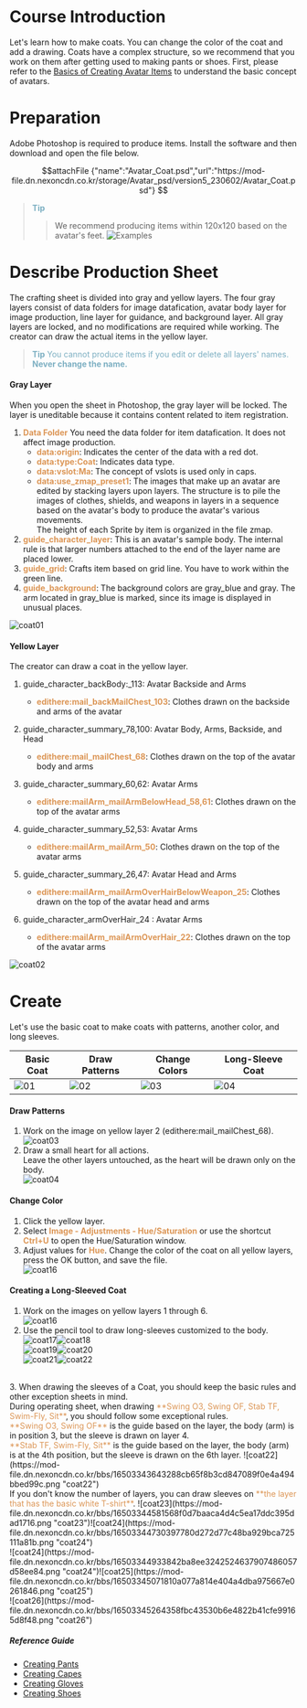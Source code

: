 # Course Introduction
Let's learn how to make coats. You can change the color of the coat and add a drawing.
Coats have a complex structure, so we recommend that you work on them after getting used to making pants or shoes.
First, please refer to the [Basics of Creating Avatar Items](/docs?postId=588{"target":"_self"}) to understand the basic concept of avatars.

# Preparation
Adobe Photoshop is required to produce items. Install the software and then download and open the file below.

$$attachFile
{"name":"Avatar_Coat.psd","url":"https://mod-file.dn.nexoncdn.co.kr/storage/Avatar_psd/version5_230602/Avatar_Coat.psd"}
$$

><span style="color: #7CAFC2"> **Tip**
> > We recommend producing items within 120x120 based on the avatar's feet.</span>
> ![Examples](https://mod-file.dn.nexoncdn.co.kr/bbs/1677032255514a026c711634c4196ab0b96bc5424e7f9.png "Examples")

# Describe Production Sheet
The crafting sheet is divided into gray and yellow layers. 
The four gray layers consist of data folders for image datafication, avatar body layer for image production, line layer for guidance, and background layer. All gray layers are locked, and no modifications are required while working.
The creator can draw the actual items in the yellow layer.

> <span style="color: #7cafc2">**Tip**
> You cannot produce items if you edit or delete all layers' names.
> **Never change the name.**</span>
#### Gray Layer
When you open the sheet in Photoshop, the gray layer will be locked. The layer is uneditable because it contains content related to item registration.
1.  <span style="color: #dc9656">**Data Folder**</span>
You need the data folder for item datafication. It does not affect image production. 
    * <span style="color: #dc9656">**data:origin**</span>: Indicates the center of the data with a red dot.
    * <span style="color: #dc9656">**data:type:Coat**</span>: Indicates data type.
    * <span style="color: #dc9656">**data:vslot:Ma**</span>: The concept of vslots is used only in caps.
    * <span style="color: #dc9656">**data:use_zmap_preset1**</span>: The images that make up an avatar are edited by stacking layers upon layers. The structure is to pile the images of clothes, shields, and weapons in layers in a sequence based on the avatar's body to produce the avatar's various movements.<br>The height of each Sprite by item is organized in the file zmap.
2. <span style="color: #dc9656">**guide_character_layer**</span>: This is an avatar's sample body. The internal rule is that larger numbers attached to the end of the layer name are placed lower.
3. <span style="color: #dc9656">**guide_grid**</span>: Crafts item based on grid line. You have to work within the green line.
4. <span style="color: #dc9656">**guide_background**</span>: The background colors are gray_blue and gray. The arm located in gray_blue is marked, since its image is displayed in unusual places.

![coat01](https://mod-file.dn.nexoncdn.co.kr/bbs/165061743355448155ebe84c9405391d1de99cb7ca495.png "coat01")
#### Yellow Layer
The creator can draw a coat in the yellow layer.

1. guide_character_backBody:_113: Avatar Backside and Arms
    * <span style="color: #dc9656">**edithere:mail_backMailChest_103**</span>: Clothes drawn on the backside and arms of the avatar
2. guide_character_summary_78,100: Avatar Body, Arms, Backside, and Head
    * <span style="color: #dc9656">**edithere:mail_mailChest_68**</span>: Clothes drawn on the top of the avatar body and arms
  
3. guide_character_summary_60,62: Avatar Arms 
    * <span style="color: #dc9656">**edithere:mailArm_mailArmBelowHead_58,61**</span>: Clothes drawn on the top of the avatar arms
    
4. guide_character_summary_52,53: Avatar Arms
    * <span style="color: #dc9656">**edithere:mailArm_mailArm_50**</span>: Clothes drawn on the top of the avatar arms
    
5. guide_character_summary_26,47: Avatar Head and Arms
    * <span style="color: #dc9656">**edithere:mailArm_mailArmOverHairBelowWeapon_25**</span>: Clothes drawn on the top of the avatar head and arms
    
6. guide_character_armOverHair_24 : Avatar Arms
    * <span style="color: #dc9656">**edithere:mailArm_mailArmOverHair_22**</span>: Clothes drawn on the top of the avatar arms

![coat02](https://mod-file.dn.nexoncdn.co.kr/bbs/1645582927632f0e7790d36844043a8bbb992b2d24154.png "coat02")

# Create
Let's use the basic coat to make coats with patterns, another color, and long sleeves.

| Basic Coat | Draw Patterns | Change Colors | Long-Sleeve Coat |
| --- | --- | --- | --- |
| ![01](https://mod-file.dn.nexoncdn.co.kr/bbs/1645684463571e684de7e0cba4bdf8d78e2022a34c1a1.png "01") | ![02](https://mod-file.dn.nexoncdn.co.kr/bbs/16456845084177670d36c4b664d549d420a02542734dd.png "02") | ![03](https://mod-file.dn.nexoncdn.co.kr/bbs/16503348006950e9be3c69e664a34966cbc1fbdf57b0f.png "03")  |  ![04](https://mod-file.dn.nexoncdn.co.kr/bbs/1650334752955e04ab9761b2a43f8b724def5b499f658.png "04") |
#### Draw Patterns
1. Work on the image on yellow layer 2 (edithere:mail_mailChest_68). <br> ![coat03](https://mod-file.dn.nexoncdn.co.kr/bbs/16455830786944859a717c0be483bb5f59faa8651c14f.png "coat03")
2. Draw a small heart for all actions.<br>Leave the other layers untouched, as the heart will be drawn only on the body.<br>![coat04](https://mod-file.dn.nexoncdn.co.kr/bbs/1645583092780f3345eebaa4a4be5a9c23f91b74096cd.png "coat04")

#### Change Color
1. Click the yellow layer.
3. Select <span style="color: #dc9656">**Image - Adjustments - Hue/Saturation**</span> or use the shortcut <span style="color: #dc9656">**Ctrl+U**</span> to open the Hue/Saturation window.
4. Adjust values for <span style="color: #dc9656">**Hue**</span>. Change the color of the coat on all yellow layers, press the OK button, and save the file.<br>![coat16](https://mod-file.dn.nexoncdn.co.kr/bbs/1645591630688cb5180ce8d77408787f2decf3776e412.png "coat16")

#### Creating a Long-Sleeved Coat
1. Work on the images on yellow layers 1 through 6. <br>![coat16](https://mod-file.dn.nexoncdn.co.kr/bbs/165033411781314df1c56f85942fe8483569d7af5e76d.png "coat16")
2. Use the pencil tool to draw long-sleeves customized to the body.<br>![coat17](https://mod-file.dn.nexoncdn.co.kr/bbs/1650334169976ee38f585747246f596f2fb80b3e19d42.png "coat17")![coat18](https://mod-file.dn.nexoncdn.co.kr/bbs/1650334184379e86690f2a3f547eaa6bf6a44a445ae97.png "coat18")<br>![coat19](https://mod-file.dn.nexoncdn.co.kr/bbs/16503342030177f5460daeddc46f2971251a579dc4698.png "coat19")![coat20](https://mod-file.dn.nexoncdn.co.kr/bbs/16503342772725975591ca82d42a289930aff1428fc53.png "coat20")<br>![coat21](https://mod-file.dn.nexoncdn.co.kr/bbs/1650334295006e903a60bc3314a47b4c65c47c9a5aacf.png "coat21")![coat22](https://mod-file.dn.nexoncdn.co.kr/bbs/1650334309071f637ad711b474bf19c38c1aeacbfa18d.png "coat22")
<br>
3. When drawing the sleeves of a Coat, you should keep the basic rules and other exception sheets in mind.<br>During operating sheet, when drawing <span style="color: #dc9656">**Swing O3, Swing OF, Stab TF, Swim-Fly, Sit**</span>, you should follow some exceptional rules.<br><span style="color: #dc9656">**Swing O3, Swing OF**</span> is the guide based on the layer, the body (arm) is in position 3, but the sleeve is drawn on layer 4.<br><span style="color: #dc9656">**Stab TF, Swim-Fly, Sit**</span> is the guide based on the layer, the body (arm) is at the 4th position, but the sleeve is drawn on the 6th layer.
![coat22](https://mod-file.dn.nexoncdn.co.kr/bbs/16503343643288cb65f8b3cd847089f0e4a494bbed99c.png "coat22")<br>
 If you don't know the number of layers, you can draw sleeves on <span style="color: #dc9656">**the layer that has the basic white T-shirt**</span>.
![coat23](https://mod-file.dn.nexoncdn.co.kr/bbs/16503344581568f0d7baaca4d4c5ea17ddc395dad1716.png "coat23")![coat24](https://mod-file.dn.nexoncdn.co.kr/bbs/16503344730397780d272d77c48ba929bca725111a81b.png "coat24")<br>
![coat24](https://mod-file.dn.nexoncdn.co.kr/bbs/16503344933842ba8ee3242524637907486057d58ee84.png "coat24")![coat25](https://mod-file.dn.nexoncdn.co.kr/bbs/16503345071810a077a814e404a4dba975667e0261846.png "coat25")<br>
![coat26](https://mod-file.dn.nexoncdn.co.kr/bbs/16503345264358fbc43530b6e4822b41cfe99165d8f48.png "coat26")

##### Reference Guide
* [Creating Pants](/docs?postId=584{"target":"_self"})
* [Creating Capes](/docs?postId=585{"target":"_self"})
* [Creating Gloves](/docs?postId=587{"target":"_self"})
* [Creating Shoes](/docs?postId=583{"target":"_self"})